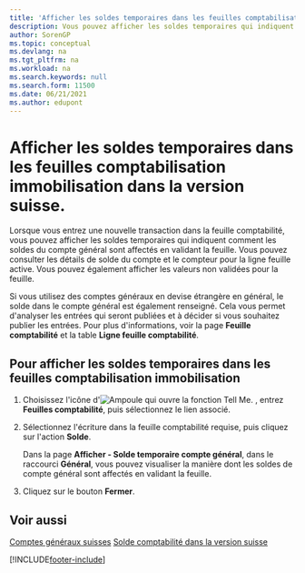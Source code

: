 ```yaml
---
title: 'Afficher les soldes temporaires dans les feuilles comptabilisation immobilisation [CH]'
description: Vous pouvez afficher les soldes temporaires qui indiquent comment les soldes du compte général sont affectés en validant une nouvelle transaction dans la feuille comptabilité.
author: SorenGP
ms.topic: conceptual
ms.devlang: na
ms.tgt_pltfrm: na
ms.workload: na
ms.search.keywords: null
ms.search.form: 11500
ms.date: 06/21/2021
ms.author: edupont
---
```

# <a name="view-temporary-balances-in-general-ledger-journals-in-the-swiss-version"></a><a name="view-temporary-balances-in-general-ledger-journals-in-the-swiss-version"></a><a name="view-temporary-balances-in-general-ledger-journals-in-the-swiss-version"></a>Afficher les soldes temporaires dans les feuilles comptabilisation immobilisation dans la version suisse.

Lorsque vous entrez une nouvelle transaction dans la feuille comptabilité, vous pouvez afficher les soldes temporaires qui indiquent comment les soldes du compte général sont affectés en validant la feuille. Vous pouvez consulter les détails de solde du compte et le compteur pour la ligne feuille active. Vous pouvez également afficher les valeurs non validées pour la feuille.  

Si vous utilisez des comptes généraux en devise étrangère en général, le solde dans le compte général est également renseigné. Cela vous permet d'analyser les entrées qui seront publiées et à décider si vous souhaitez publier les entrées. Pour plus d'informations, voir la page **Feuille comptabilité** et la table **Ligne feuille comptabilité**.  

## <a name="to-view-temporary-balances-in-general-ledger-journals"></a><a name="to-view-temporary-balances-in-general-ledger-journals"></a><a name="to-view-temporary-balances-in-general-ledger-journals"></a>Pour afficher les soldes temporaires dans les feuilles comptabilisation immobilisation

1. Choisissez l'icône d'![Ampoule qui ouvre la fonction Tell Me.](../../media/ui-search/search_small.png "Dites-moi ce que vous voulez faire") , entrez **Feuilles comptabilité**, puis sélectionnez le lien associé.  
2. Sélectionnez l'écriture dans la feuille comptabilité requise, puis cliquez sur l'action **Solde**.  

    Dans la page **Afficher - Solde temporaire compte général**, dans le raccourci **Général**, vous pouvez visualiser la manière dont les soldes de compte général sont affectés en validant la feuille.  

3. Cliquez sur le bouton **Fermer**.  

## <a name="see-also"></a><a name="see-also"></a><a name="see-also"></a>Voir aussi

[Comptes généraux suisses](swiss-general-ledger-accounts.md)
[Solde comptabilité dans la version suisse](balance.md)  

[!INCLUDE[footer-include](../../includes/footer-banner.md)]
